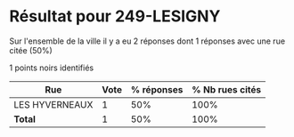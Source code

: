 # Résultat pour 249-LESIGNY

Sur l'ensemble de la ville il y a eu 2 réponses dont 1 réponses avec une rue citée (50%)

1 points noirs identifiés

| Rue | Vote | % réponses | % Nb rues cités|
|-----|------|------------|----------------|
| LES HYVERNEAUX | 1 | 50% | 100%|
| **Total** | 1 | 50% | 100%|
